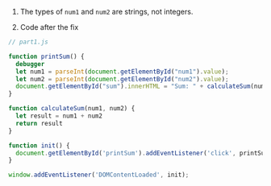 1. The types of `num1` and `num2` are strings, not integers.

2. Code after the fix

```js
// part1.js

function printSum() {
  debugger
  let num1 = parseInt(document.getElementById("num1").value);
  let num2 = parseInt(document.getElementById("num2").value);
  document.getElementById("sum").innerHTML = "Sum: " + calculateSum(num1, num2);
}

function calculateSum(num1, num2) {
  let result = num1 + num2
  return result
}

function init() {
  document.getElementById('printSum').addEventListener('click', printSum);
}

window.addEventListener('DOMContentLoaded', init);
```